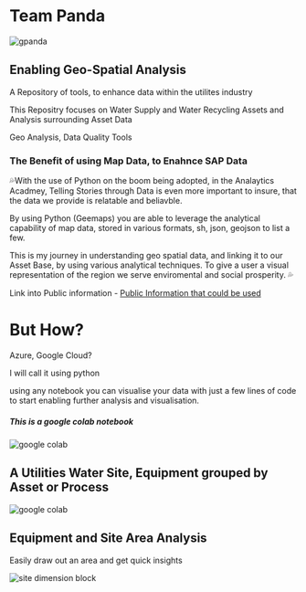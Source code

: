 # Team Panda
![gpanda](https://user-images.githubusercontent.com/98616502/171995107-0ec3b891-89b6-4fe6-9969-858381258d22.PNG)

## Enabling Geo-Spatial Analysis

A Repository of tools, to enhance data within the utilites industry 

This Repositry focuses on Water Supply and Water Recycling Assets and Analysis surrounding Asset Data

Geo Analysis, 
Data Quality Tools 


### **The Benefit of using Map Data, to Enahnce SAP Data**

💦With the use of Python on the boom being adopted, in the Analaytics Acadmey, Telling Stories through Data is even more important to insure, that the data we provide is relatable and beliavble. 

By using Python (Geemaps) you are able to leverage the analytical capability of map data, stored in various formats, sh, json, geojson to list a few.

This is my journey in understanding geo spatial data, and linking it to our Asset Base, by using various analytical techniques. To give a user a visual representation of the region we serve enviromental and social prosperity.
💦



Link into Public information - [Public Information that could be used](https://uwwtd.eu/United-Kingdom/treatment-plant/ukenanawtp000002/2012)

# But How?


Azure, Google Cloud? 

I will call it using python 

using any notebook you can visualise your data with just a few lines of code to start enabling further analysis and visualisation. 

##### This is a google colab notebook

![google colab](https://user-images.githubusercontent.com/98616502/171998861-1b1f4ce2-90bd-49bd-9179-c524099823bc.PNG)


## A Utilities Water Site, Equipment grouped by Asset or Process

![google colab](https://user-images.githubusercontent.com/98616502/171999037-30db0aa2-7ae9-4737-8b06-136fb62b6664.PNG)



## Equipment and Site Area Analysis 

Easily draw out an area and get quick insights 

![site dimension block](https://user-images.githubusercontent.com/98616502/171998444-0fbf1ac7-ce7c-4737-aa37-3fc72f123a92.PNG)
